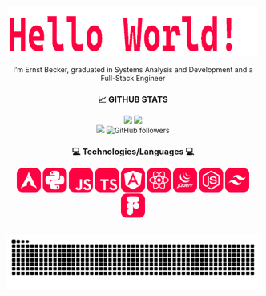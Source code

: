 <div align="center">
  <img width="500" height="100"  src="gifs/HelloWorld.gif">
  <p> I'm Ernst Becker, graduated in Systems Analysis and Development and a Full-Stack Engineer</p>
</div>


<div align="center">
  <h3>📈 GITHUB STATS</h3>
  <span>
    <img height="160rem" src="https://github-readme-stats.vercel.app/api?username=ernstbecker&show_icons=true&include_all_commits=true&count_private=true&theme=react&hide_border=true&bg_color=0D1117&title_color=ff0043&icon_color=ff0043"/>
    <img height="160rem" src="https://github-readme-stats.vercel.app/api/top-langs/?username=ernstbecker&layout=compact&theme=react&hide_border=true&bg_color=0D1117&title_color=ff0043&icon_color=ff0043"/>
    <br>
    <img src="https://komarev.com/ghpvc/?username=ernstbecker&label=Profile%20views&color=ff0043&style=flat">
    <img alt="GitHub followers" src="https://img.shields.io/github/followers/ernstbecker?style=flat&logo=github&label=follow&color=ff0043">
  </pan>
</div>

<div align="center">
  <h3>💻 Technologies/Languages 💻</h3>
  <span>
    <img height="48" src="icons/Arch.svg" alt="Arch">
    <img height="48" src="icons/Python.svg" alt="Python">
    <img height="48" src="icons/JavaScript.svg" alt="JavaScript">
    <img height="48" src="icons/TypeScript.svg" alt="TypeScript">
    <img height="48" src="icons/Angular.svg" alt="Angular">
    <img height="48" src="icons/Reactjs.svg" alt="React.js">
    <img height="48" src="icons/JQuery.svg" alt="JQuery">
    <img height="48" src="icons/Nodejs.svg" alt="Node.js">
    <img height="48" src="icons/TailwindCSS.svg" alt="Tailwind.js">
    <img height="48" src="icons/Figma.svg" alt="Figma">
  </span>
<div>

<br>

![Snake animation](https://github.com/ernstbecker/ernstbecker/blob/output/github-contribution-grid-snake-sissa.svg)
